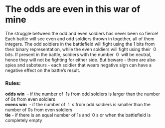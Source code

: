 <h1>The odds are even in this war of mine</h1>
The struggle between the odd and even soldiers has never been so fierce! Each battle will see even and odd 
soldiers thrown in together, all of them integers. The odd soldiers in the battlefield will fight using the 1 bits from
their binary representation, while the even soldiers will fight using their ​ 0 ​ bits. If present in the battle, soldiers
with the number ​ 0 ​ will be neutral, hence they will not be fighting for either side. But beware - there are also 
spies and saboteurs - each soldier that wears negative sign can have a negative effect on the battle’s result.

<h3>Rules:</h3>
<b>odds win</b> ​ - if the number of ​ 1s from odd soldiers is larger than the number of 0s from even soldiers<br>
<b>evens win</b> ​ - if the number of ​ 1 ​ s from odd soldiers is smaller than the number of 0s from even soldiers<br>
<b>tie</b>​ - if there is an equal number of 1s and ​ 0 s or when the battlefield is completely empty